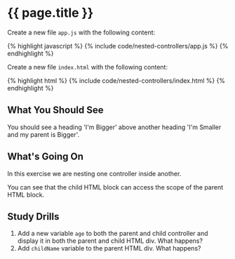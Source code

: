 # {{ page.title }}

Create a new file `app.js` with the following content:

{% highlight javascript %}
{% include code/nested-controllers/app.js %}
{% endhighlight %}

Create a new file `index.html` with the following content:

{% highlight html %}
{% include code/nested-controllers/index.html %}
{% endhighlight %}

## What You Should See

You should see a heading 'I'm Bigger' above another heading
'I'm Smaller and my parent is Bigger'.

## What's Going On

In this exercise we are nesting one controller inside another.

You can see that the child HTML block can access the scope of the parent HTML
block.

## Study Drills

1. Add a new variable `age` to both the parent and child controller and
display it in both the parent and child HTML div. What happens?
2. Add `childName` variable to the parent HTML div. What happens?

